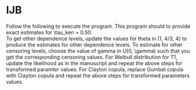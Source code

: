 # IJB
Follow the following to execute the program.
This program should to provide exact estimates for \tau_ken = 0.50. \
To get other dependence levels, update the values for theta in (1, 4/3,  4) to produce the estimates for other dependence levels.
To estimate for other censoring levels, choose the value of gamma in U(0, \gamma) such that you get the corresponding censoring values.
For Weibull distribution for T1, update the likelihood as in the manuscript and repeat the above steps for transformed paramter values.
For Clayton copula, replace Gumbel copula with Clayton copula and repeat the above steps for transformed parameters values.
